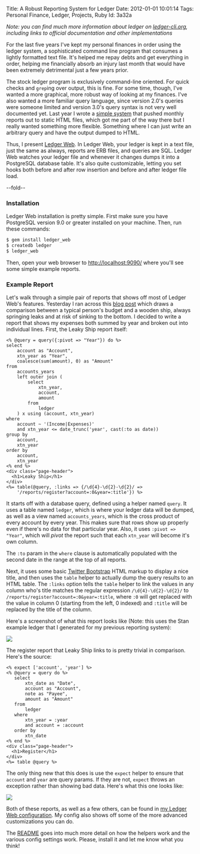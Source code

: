 Title: A Robust Reporting System for Ledger
Date:  2012-01-01 10:01:14
Tags:  Personal Finance, Ledger, Projects, Ruby
Id:    3a32a

*Note: you can find much more information about ledger on [ledger-cli.org](http://ledger-cli.org), including links to official documentation and other implementations*

For the last five years I've kept my personal finances in order using the ledger system, a sophisticated command line program that consumes a lightly formatted text file. It's helped me repay debts and get everything in order, helping me financially absorb an injury last month that would have been extremely detrimental just a few years prior.

The stock ledger program is exclusively command-line oriented. For quick checks and `grep`ing over output, this is fine. For some time, though, I've wanted a more graphical, more robust way of looking at my finances. I've also wanted a more familiar query language, since version 2.0's queries were someone limited and version 3.0's query syntax is not very well documented yet. Last year I wrote a [simple system](/program-your-finances-reporting-for-fun-and-profit) that pushed monthly reports out to static HTML files, which got me part of the way there but I really wanted something more flexible. Something where I can just write an arbitrary query and have the output dumped to HTML.

Thus, I present [Ledger Web](https://github.com/peterkeen/ledger-web). In Ledger Web, your ledger is kept in a text file, just the same as always, reports are ERB files, and queries are SQL. Ledger Web watches your ledger file and whenever it changes dumps it into a PostgreSQL database table. It's also quite customizable, letting you set hooks both before and after row insertion and before and after ledger file load.

--fold--

### Installation

Ledger Web installation is pretty simple. First make sure you have PostgreSQL version 9.0 or greater installed on your machine. Then, run these commands:

```bash
$ gem install ledger_web
$ createdb ledger
$ ledger_web
```

Then, open your web browser to [http://localhost:9090/](http://localhost:9090/) where you'll see some simple example reports. 

### Example Report

Let's walk through a simple pair of reports that shows off most of Ledger Web's features. Yesterday I ran across this [blog post](http://earlyretirementextreme.com/your-budget-is-like-sinking-ship.html) which draws a comparison between a typical person's budget and a wooden ship, always springing leaks and at risk of sinking to the bottom. I decided to write a report that shows my expenses both summed by year and broken out into individual lines. First, the Leaky Ship report itself:

```erb
<% @query = query({:pivot => "Year"}) do %>
select
    account as "Account",
    xtn_year as "Year",
    coalesce(sum(amount), 0) as "Amount"
from
    accounts_years
    left outer join (
        select
            xtn_year,
            account,
            amount
        from
            ledger
    ) x using (account, xtn_year)
where
    account ~ '(Income|Expenses)'
    and xtn_year <= date_trunc('year', cast(:to as date))
group by
    account,
    xtn_year
order by
    account,
    xtn_year
<% end %>
<div class="page-header">
  <h1>Leaky Ship</h1>
</div>
<%= table(@query, :links => {/\d{4}-\d{2}-\d{2}/ =>
    '/reports/register?account=:0&year=:title'}) %>
```

It starts off with a database query, defined using a helper named `query`. It uses a table named `ledger`, which is where your ledger data will be dumped, as well as a view named `accounts_years`, which is the cross product of every account by every year. This makes sure that rows show up properly even if there's no data for that particular year. Also, it uses `:pivot => "Year"`, which will *pivot* the report such that each `xtn_year` will become it's own column.

The `:to` param in the `where` clause is automatically populated with the second date in the range at the top of all reports.

Next, it uses some basic [Twitter Bootstrap](http://twitter.github.com/bootstrap) HTML markup to display a nice title, and then uses the `table` helper to actually dump the query results to an HTML table. The `:links` option tells the `table` helper to link the values in any column who's title matches the regular expression `/\d{4}-\d{2}-\d{2}/` to `/reports/register?account=:0&year=:title`, where `:0` will get replaced with the value in column 0 (starting from the left, 0 indexed) and `:title` will be replaced by the title of the column.

Here's a screenshot of what this report looks like (Note: this uses the Stan example ledger that I generated for my previous reporting system):

<a href="http://files.bugsplatcdn.com/files/5f017c22b146e19d6c1a/leaky_ship.png"><img class="thumbnail" src="http://files.bugsplatcdn.com/files/1ec86c1079d7aef07aff/leaky_ship_small.png"></a>

The register report that Leaky Ship links to is pretty trivial in comparison. Here's the source:

```erb
<% expect ['account', 'year'] %>
<% @query = query do %>
   select
       xtn_date as "Date",
       account as "Account",
       note as "Payee",
       amount as "Amount"
   from
       ledger
   where
       xtn_year = :year
       and account = :account
   order by
       xtn_date
<% end %>
<div class="page-header">
  <h1>Register</h1>
</div>
<%= table @query %>
```

The only thing new that this does is use the `expect` helper to ensure that `account` and `year` are query params. If they are not, `expect` throws an exception rather than showing bad data. Here's what this one looks like:

<a href="http://files.bugsplatcdn.com/files/f8ca9831fc1be3388c09/register.png"><img class="thumbnail" src="http://files.bugsplatcdn.com/files/c33219c7fa541dda453e/register_small.png"></a>

Both of these reports, as well as a few others, can be found in [my Ledger Web configuration](https://github.com/peterkeen/ledger-web-config). My config also shows off some of the more advanced customizations you can do.

The [README](https://github.com/peterkeen/ledger-web) goes into much more detail on how the helpers work and the various config settings work. Please, install it and let me know what you think!
